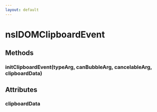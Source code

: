 ```yaml
---
layout: default
---
```


# nsIDOMClipboardEvent #

## Methods ##

### initClipboardEvent(typeArg, canBubbleArg, cancelableArg, clipboardData) ###

## Attributes ##

### clipboardData ###
